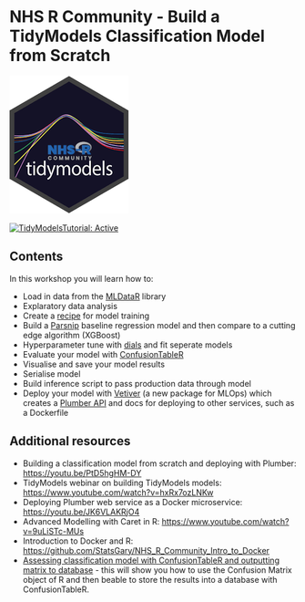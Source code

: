# NHS R Community - Build a TidyModels Classification Model from Scratch

<a href="https://hutsons-hacks.info/"><img src = "man/fig/tm_nhsr.png"></a>

 <!-- badges: start -->
  [![TidyModelsTutorial: Active](https://www.repostatus.org/badges/latest/active.svg)](https://www.repostatus.org/#active)
<!-- badges: end -->

## Contents

In this workshop you will learn how to:

- Load in data from the [MLDataR](https://cran.r-project.org/web/packages/MLDataR/vignettes/MLDataR.html) library
- Explaratory data analysis
- Create a [recipe](https://recipes.tidymodels.org/) for model training 
- Build a [Parsnip](https://www.tidyverse.org/blog/2018/11/parsnip-0-0-1/) baseline regression model and then compare to a cutting edge algorithm (XGBoost)
- Hyperparameter tune with [dials](https://dials.tidymodels.org/) and fit seperate models
- Evaluate your model with [ConfusionTableR](https://cran.r-project.org/web/packages/ConfusionTableR/vignettes/ConfusionTableR.html)
- Visualise and save your model results
- Serialise model
- Build inference script to pass production data through model
- Deploy your model with [Vetiver](https://vetiver.rstudio.com/) (a new package for MLOps) which creates a [Plumber API](https://www.rplumber.io/) and docs for deploying to other services, such as a Dockerfile


## Additional resources

- Building a classification model from scratch and deploying with Plumber: https://youtu.be/PtD5hgHM-DY
- TidyModels webinar on building TidyModels models: https://www.youtube.com/watch?v=hxRx7ozLNKw
- Deploying Plumber web service as a Docker microservice: https://youtu.be/JK6VLAKRjO4
- Advanced Modelling with Caret in R: https://www.youtube.com/watch?v=9uLiSTc-MUs
- Introduction to Docker and R: https://github.com/StatsGary/NHS_R_Community_Intro_to_Docker
- [Assessing classification model with ConfusionTableR and outputting matrix to database](https://www.youtube.com/watch?v=9zcUlgLySZo&list=PL37zlCA8GQdo-mObS7U6ViJduy9CyC5aI&index=15&t=322s) - this will show you how to use the Confusion Matrix object of R and then beable to store the results into a database with ConfusionTableR. 


